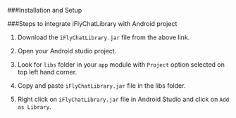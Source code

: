 ###Installation and Setup

###Steps to integrate iFlyChatLibrary with Android project


1. Download the `iFlyChatLibrary.jar` file from the above link.

2. Open your Android studio project.

3. Look for `libs` folder in your `app` module with `Project` option selected on top left hand corner.

4. Copy and paste `iFlyChatLibrary.jar` file in the libs folder.

5. Right click on `iFlyChatLibrary.jar` file in Android Studio and click on `Add as Library`.
